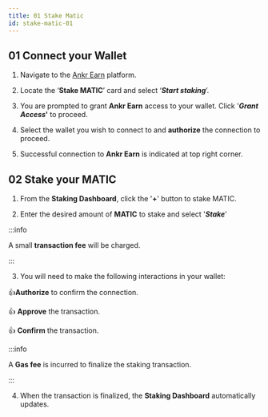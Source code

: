 ```yaml
---
title: 01 Stake Matic
id: stake-matic-01
---
```


## 01 Connect your Wallet

1. Navigate to the [Ankr Earn](https://stakefi.ankr.com/liquid-staking/launchpad) platform.

2. Locate the ‘**Stake MATIC**’ card and select ‘_**Start staking**_’.
3. You are prompted to grant **Ankr Earn** access to your wallet. Click '_**Grant Access**_**'** to proceed.
4. Select the wallet you wish to connect to and **authorize** the connection to proceed.
5. Successful connection to **Ankr Earn** is indicated at top right corner.

## 02 Stake your MATIC

1. From the **Staking Dashboard**, click the '**+**' button to stake MATIC.

2. Enter the desired amount of **MATIC** to stake and select '_**Stake**_'

:::info

A small **transaction fee** will be charged.

:::

3. You will need to make the following interactions in your wallet:

:thumbsup:**Authorize** to confirm the connection.

:thumbsup: **Approve** the transaction.

:thumbsup: **Confirm** the transaction.

:::info

A **Gas fee** is incurred to finalize the staking transaction.

:::

4. When the transaction is finalized, the **Staking Dashboard** automatically updates.



